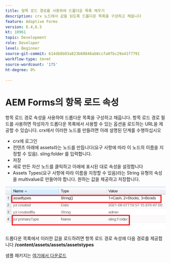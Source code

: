 ```yaml
---
title: 항목 로드 경로를 사용하여 드롭다운 목록 채우기
description: crx 노드에서 값을 읽도록 드롭다운 목록을 구성하고 채웁니다
feature: Adaptive Forms
version: 6.4,6.5
kt: 10961
topic: Development
role: Developer
level: Beginner
source-git-commit: 614db8b03a823b60846ab8ccfa8fbc29a41f7791
workflow-type: tm+mt
source-wordcount: '175'
ht-degree: 0%

---
```


# AEM Forms의 항목 로드 속성

항목 로드 경로 속성을 사용하여 드롭다운 목록을 구성하고 채웁니다.
항목 로드 경로 필드를 사용하면 작성자가 드롭다운 목록에서 사용할 수 있는 옵션을 로드하는 URL을 제공할 수 있습니다.
crx에서 이러한 노드를 만들려면 아래 설명된 단계를 수행하십시오

* crx에 로그인
* 컨텐츠 아래에 assets라는 노드를 만듭니다(요구 사항에 따라 이 노드의 이름을 지정할 수 있음). sling:folder 를 입력합니다.
* 저장
* 새로 만든 자산 노드를 클릭하고 아래에 표시된 대로 속성을 설정합니다
* Assets Types(요구 사항에 따라 이름을 지정할 수 있음)라는 String 유형의 속성을 multivalue로 만들어야 합니다. 원하는 값을 제공하고 저장합니다.

![item-load-path](assets/item-load-path-crx.png)

드롭다운 목록에서 이러한 값을 로드하려면 항목 로드 경로 속성에 다음 경로를 제공합니다  **/content/assets/assets/assetstypes**

샘플 패키지는 [여기에서 다운로드](assets/item-load-path-package.zip)
